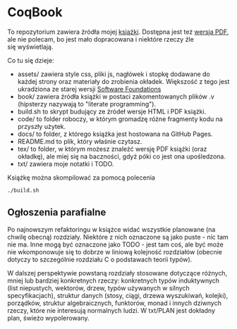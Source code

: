 # CoqBook

To repozytorium zawiera źródła mojej [książki](https://zeimer.github.io/CoqBookPL/). Dostępna jest też [wersja PDF](https://github.com/Zeimer/CoqBookPL/raw/master/tex/Ksi%C4%85%C5%BCka.pdf), ale nie polecam, bo jest mało dopracowana i niektóre rzeczy źle się wyświetlają.

Co tu się dzieje:
- assets/ zawiera style css, pliki js, nagłówek i stopkę dodawane do każdej strony oraz materiały do zrobienia okładek. Większość z tego jest ukradziona ze starej wersji [Software Foundations](https://softwarefoundations.cis.upenn.edu/)
- book/ zawiera źródła książki w postaci zakomentowanych plików .v (hipsterzy nazywają to "literate programming").
- build.sh to skrypt budujący ze źródeł wersje HTML i PDF książki.
- code/ to folder roboczy, w którym gromadzę różne fragmenty kodu na przyszły użytek.
- docs/ to folder, z którego książka jest hostowana na GitHub Pages.
- README.md to plik, który właśnie czytasz.
- tex/ to folder, w którym możesz znaleźć wersję PDF książki (oraz okładkę), ale miej się na baczności, gdyż póki co jest ona upośledzona.
- txt/ zawiera moje notatki i TODO.

Książkę można skompilować za pomocą polecenia
```bash
./build.sh
```

## Ogłoszenia parafialne

Po najnowszym refaktoringu w książce widać wszystkie planowane (na chwilę obecną) rozdziały. Niektóre z nich oznaczone są jako puste - nic tam nie ma. Inne mogą być oznaczone jako TODO - jest tam coś, ale być może nie wkomponowuje się to dobrze w liniową kolejność rozdziałów (obecnie dotyczy to szczególnie rozdziału C o podstawach teorii typów).

W dalszej perspektywie powstaną rozdziały stosowane dotyczące różnych, mniej lub bardziej konkretnych rzeczy: konkretnych typów induktywnych (list niepustych, wektorów, drzew, typów używanych w silnych specyfikacjach), struktur danych (stosy, ciągi, drzewa wyszukiwań, kolejki), porządków, struktur algebraicznych, funktorów, monad i innych dziwnych rzeczy, które nie interesują normalnych ludzi. W txt/PLAN jest dokładny plan, świeżo wypolerowany.
